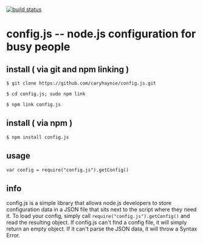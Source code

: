 [![build status](https://secure.travis-ci.org/caryhaynie/config.js.png)](http://travis-ci.org/caryhaynie/config.js)
# config.js -- node.js configuration for busy people

## install ( via git and npm linking )

`$ git clone https://github.com/caryhaynie/config.js.git`

`$ cd config.js; sudo npm link`

`$ npm link config.js`

## install ( via npm )

`$ npm install config.js`

## usage

`var config = require("config.js").getConfig()`

## info
config.js is a simple library that allows node.js developers to store
configuration data in a JSON file that sits next to the script where they
need it. To load your config, simply call ` require("config.js").getConfig() `
and read the resulting object. If config.js can't find a config file, it will
simply return an empty object. If it can't parse the JSON data, it will throw
a Syntax Error.
